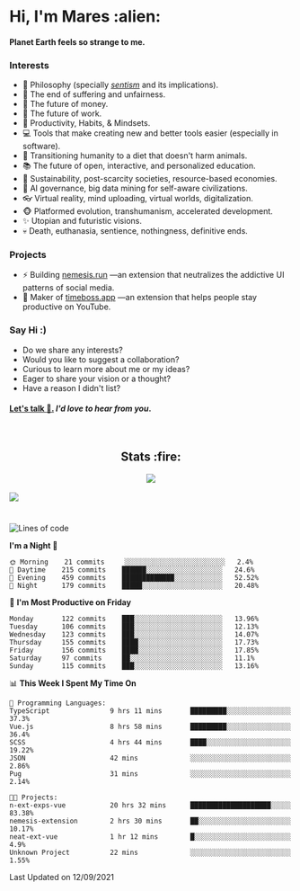 <h1>Hi, I'm Mares :alien:</h1>

#### Planet Earth feels so strange to me.

### **Interests**

- 🌊 Philosophy (specially [_sentism_][sentismmedium] and its implications).
- 🎯 The end of suffering and unfairness.
- 💸 The future of money.
- 💼 The future of work.
- 🧠 Productivity, Habits, & Mindsets.
- 💻 Tools that make creating new and better tools easier (especially in software).
- 🥗 Transitioning humanity to a diet that doesn't harm animals.
- 📚 The future of open, interactive, and personalized education.
- 🌱 Sustainability, post-scarcity societies, resource-based economies.
- 🤖 AI governance, big data mining for self-aware civilizations.
- 👓 Virtual reality, mind uploading, virtual worlds, digitalization.
- 🐵 Platformed evolution, transhumanism, accelerated development.
- ✨ Utopian and futuristic visions.
- 💀 Death, euthanasia, sentience, nothingness, definitive ends.


### **Projects**

- ⚡ Building [nemesis.run](https://nemesis.run) —an extension that neutralizes the addictive UI patterns of social media.
- 💎 Maker of [timeboss.app](https://timeboss.app) —an extension that helps people stay productive on YouTube.


### **Say Hi :)**

- Do we share any interests?
- Would you like to suggest a collaboration?
- Curious to learn more about me or my ideas?
- Eager to share your vision or a thought?
- Have a reason I didn't list?

#### [Let's talk :wave:.](mailto:mareszhar@gmail.com) _I'd love to hear from you_.

[sentismmedium]: https://medium.com/@mareszhar/born-a-prisoner-a-reflection-about-life-its-struggles-and-a-plan-to-escape-d8566ce9b026

<br>

<h2 align="center">Stats :fire:</h2>

<div align="center">
  <img src="https://github-readme-streak-stats.herokuapp.com?user=mareszhar&theme=black-ice&hide_border=true&stroke=FFFFFF15&ring=DF8FFE&fire=DF8FFE&currStreakLabel=DF8FFE&background=1A232A&currStreakNum=86FFAB&dates=B1AAB3FF">
</div>

<!-- Add or remove this: &dates=B1AAB3FF at the end of the streak stats URL if they get bugged and aren't updating -->

<br>

<img src="https://activity-graph.herokuapp.com/graph?username=mareszhar&theme=nord&bg_color=00000000&color=979797&line=DF8FFE&point=00000000&area=true&hide_border=true">

<br>

<h1></h1>

<!--START_SECTION:waka-->
![Lines of code](https://img.shields.io/badge/From%20Hello%20World%20I%27ve%20Written-118922%20lines%20of%20code-blue)

**I'm a Night 🦉** 

```text
🌞 Morning    21 commits     ░░░░░░░░░░░░░░░░░░░░░░░░░   2.4% 
🌆 Daytime    215 commits    ██████░░░░░░░░░░░░░░░░░░░   24.6% 
🌃 Evening    459 commits    █████████████░░░░░░░░░░░░   52.52% 
🌙 Night      179 commits    █████░░░░░░░░░░░░░░░░░░░░   20.48%

```
📅 **I'm Most Productive on Friday** 

```text
Monday       122 commits    ███░░░░░░░░░░░░░░░░░░░░░░   13.96% 
Tuesday      106 commits    ███░░░░░░░░░░░░░░░░░░░░░░   12.13% 
Wednesday    123 commits    ███░░░░░░░░░░░░░░░░░░░░░░   14.07% 
Thursday     155 commits    ████░░░░░░░░░░░░░░░░░░░░░   17.73% 
Friday       156 commits    ████░░░░░░░░░░░░░░░░░░░░░   17.85% 
Saturday     97 commits     ██░░░░░░░░░░░░░░░░░░░░░░░   11.1% 
Sunday       115 commits    ███░░░░░░░░░░░░░░░░░░░░░░   13.16%

```


📊 **This Week I Spent My Time On** 

```text
💬 Programming Languages: 
TypeScript               9 hrs 11 mins       █████████░░░░░░░░░░░░░░░░   37.3% 
Vue.js                   8 hrs 58 mins       █████████░░░░░░░░░░░░░░░░   36.4% 
SCSS                     4 hrs 44 mins       ████░░░░░░░░░░░░░░░░░░░░░   19.22% 
JSON                     42 mins             ░░░░░░░░░░░░░░░░░░░░░░░░░   2.86% 
Pug                      31 mins             ░░░░░░░░░░░░░░░░░░░░░░░░░   2.14%

🐱‍💻 Projects: 
n-ext-exps-vue           20 hrs 32 mins      ████████████████████░░░░░   83.38% 
nemesis-extension        2 hrs 30 mins       ██░░░░░░░░░░░░░░░░░░░░░░░   10.17% 
neat-ext-vue             1 hr 12 mins        █░░░░░░░░░░░░░░░░░░░░░░░░   4.9% 
Unknown Project          22 mins             ░░░░░░░░░░░░░░░░░░░░░░░░░   1.55%

```


 Last Updated on 12/09/2021
<!--END_SECTION:waka-->

